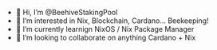 - 👋 Hi, I’m @BeehiveStakingPool
- 👀 I’m interested in Nix, Blockchain, Cardano... Beekeeping!
- 🌱 I’m currently learnign NixOS / Nix Package Manager
- 💞️ I’m looking to collaborate on anything Cardano + Nix

<!---
BeehiveStakingPool/BeehiveStakingPool is a ✨ special ✨ repository because its `README.md` (this file) appears on your GitHub profile.
You can click the Preview link to take a look at your changes.
--->
